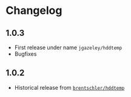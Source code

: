 # Changelog

## 1.0.3

  * First release under name `jgazeley/hddtemp`
  * Bugfixes

## 1.0.2

  * Historical release from [`brentschler/hddtemp`](https://github.com/phoenixv/hddtemp)
